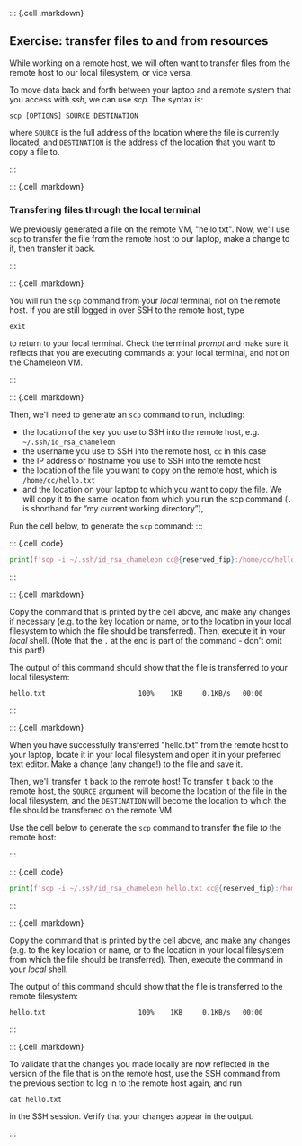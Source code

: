 
::: {.cell .markdown}
## Exercise: transfer files to and from resources

While working on a remote host, we will often want to transfer files from the remote host to our local filesystem, or vice versa.

To move data back and forth between your laptop and a remote system that you access with _ssh_, we can use _scp_. The syntax is:

```shell
scp [OPTIONS] SOURCE DESTINATION
```
where `SOURCE` is the full address of the location where the file is currently llocated, and `DESTINATION` is the address of the location that you want to copy a file to.


:::

::: {.cell .markdown}

### Transfering files through the local terminal

We previously generated a file on the remote VM, "hello.txt". Now, we'll use `scp` to transfer the file from the remote host to our laptop, make a change to it, then transfer it back.

:::


::: {.cell .markdown}

You will run the `scp` command from your *local* terminal, not on the remote host. If you are still logged in over SSH to the remote host, type 

```shell
exit
```

to return to your local terminal. Check the terminal *prompt* and make sure it reflects that you are executing commands at your local terminal, and not on the Chameleon VM.

:::

::: {.cell .markdown}

Then, we'll need to generate an `scp` command to run, including:

* the location of the key you use to SSH into the remote host, e.g. `~/.ssh/id_rsa_chameleon`
* the username you use to SSH into the remote host, `cc` in this case
* the IP address or hostname you use to SSH into the remote host
* the location of the file you want to copy on the remote host, which is `/home/cc/hello.txt`
* and the location on your laptop to which you want to copy the file. We will copy it to the same location from which you run the scp command (`.` is shorthand for “my current working directory”),


Run the cell below, to generate the `scp` command:
:::

::: {.cell .code}

```python
print(f'scp -i ~/.ssh/id_rsa_chameleon cc@{reserved_fip}:/home/cc/hello.txt .')

```
:::

::: {.cell .markdown}

Copy the command that is printed by the cell above, and make any changes if necessary (e.g. to the key location or name, or to the location in your local filesystem to which the file should be transferred). Then, execute it in your *local* shell. (Note that the `.` at the end is part of the command - don't omit this part!)

The output of this command should show that the file is transferred to your local filesystem:

```text
hello.txt                       100%    1KB     0.1KB/s   00:00
```

:::

::: {.cell .markdown}

When you have successfully transferred "hello.txt" from the remote host to your laptop, locate it in your local filesystem and open it in your preferred text editor. Make a change (any change!) to the file and save it.

Then, we'll transfer it back to the remote host! To transfer it back to the remote host, the `SOURCE` argument will become the location of the file in the local filesystem, and the `DESTINATION` will become the location to which the file should be transferred on the remote VM.

Use the cell below to generate the `scp` command to transfer the file *to* the remote host:

:::

::: {.cell .code}

```python
print(f'scp -i ~/.ssh/id_rsa_chameleon hello.txt cc@{reserved_fip}:/home/cc/')

```
:::

::: {.cell .markdown}

Copy the command that is printed by the cell above, and make any changes (e.g. to the key location or name, or to the location in your local filesystem from which the file should be transferred). Then, execute the command in your *local* shell.

The output of this command should show that the file is transferred to the remote filesystem:

```text
hello.txt                       100%    1KB     0.1KB/s   00:00
```

:::

::: {.cell .markdown}

To validate that the changes you made locally are now reflected in the version of the file that is on the remote host, use the SSH command from the previous section to log in to the remote host again, and run

```shell
cat hello.txt
```

in the SSH session. Verify that your changes appear in the output.


:::




